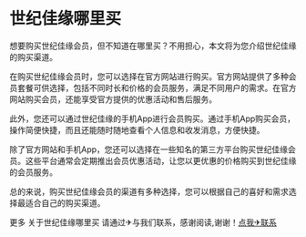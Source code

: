 # 世纪佳缘哪里买

想要购买世纪佳缘会员，但不知道在哪里买？不用担心，本文将为您介绍世纪佳缘的购买渠道。

在购买世纪佳缘会员时，您可以选择在官方网站进行购买。官方网站提供了多种会员套餐可供选择，包括不同时长和价格的会员服务，满足不同用户的需求。在官方网站购买会员，还能享受官方提供的优惠活动和售后服务。

此外，您还可以通过世纪佳缘的手机App进行会员购买。通过手机App购买会员，操作简便快捷，而且还能随时随地查看个人信息和收发消息，方便快捷。

除了官方网站和手机App，您还可以选择在一些知名的第三方平台购买世纪佳缘会员。这些平台通常会定期推出会员优惠活动，让您以更优惠的价格购买到世纪佳缘的会员服务。

总的来说，购买世纪佳缘会员的渠道有多种选择，您可以根据自己的喜好和需求选择最适合自己的购买渠道。

更多 关于世纪佳缘哪里买 请通过✈与我们联系，感谢阅读,谢谢！[点我✈联系](https://gg.k02.cc)